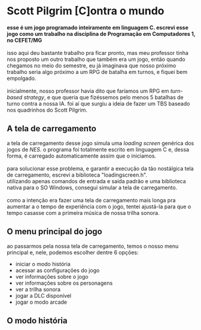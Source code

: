 # Scott Pilgrim [C]ontra o mundo
**esse é um jogo programado inteiramente em linguagem C. escrevi esse jogo como um trabalho na disciplina de Programação em Computadores 1, no CEFET/MG<br/>**
<br/>isso aqui deu bastante trabalho pra ficar pronto, mas meu professor tinha nos proposto um outro trabalho que também era um jogo, então quando chegamos no meio do semestre, eu já imaginava que nosso próximo trabalho seria algo próximo a um RPG de batalha em turnos, e fiquei bem empolgado.<br/>
<br/>inicialmente, nosso professor havia dito que faríamos um RPG em *turn-based strategy*, e que queria que fizéssemos pelo menos 5 batalhas de turno contra a nossa IA. foi aí que surgiu a ideia de fazer um TBS baseado nos quadrinhos do Scott Pilgrim.<br/>

## A tela de carregamento
a tela de carregamento desse jogo simula uma *loading screen* genérica dos jogos de *NES*. o programa foi totalmente escrito em linguagem C e, dessa forma, é carregado automaticamente assim que o iniciamos.<br/>
<br/>para solucionar esse problema, e garantir a execução da tão nostálgica tela de carregamento, escrevi a biblioteca "loadingscreen.h".<br/>
utilizando apenas comandos de entrada e saída padrão e uma biblioteca nativa para o SO Windows, consegui simular a tela de carregamento.<br/>
<br/>como a intenção era fazer uma tela de carregamento mais longa pra aumentar a o tempo de experiência com o jogo, tentei ajustá-la para que o tempo casasse com a primeira música de nossa trilha sonora.<br/>

## O menu principal do jogo
ao passarmos pela nossa tela de carregamento, temos o nosso menu principal e, nele, podemos escolher dentre 6 opções:<br/> 
- iniciar o modo história
- acessar as configurações do jogo
- ver informações sobre o jogo
- ver informações sobre os personagens
- ver a trilha sonora
- jogar a DLC disponível
- jogar o modo arcade

## O modo história
